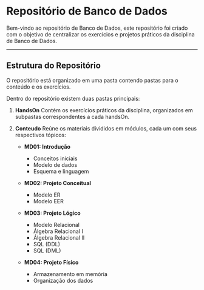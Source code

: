 # Repositório de Banco de Dados

Bem-vindo ao repositório de Banco de Dados, este repositório foi criado com o objetivo de centralizar os exercícios e projetos práticos da disciplina de Banco de Dados.

---

## Estrutura do Repositório

O repositório está organizado em uma pasta contendo pastas para o conteúdo e os exercícios.

Dentro do repositório existem duas pastas principais:

1. **HandsOn**
   Contém os exercícios práticos da disciplina, organizados em subpastas correspondentes a cada handsOn.

2. **Conteudo**
   Reúne os materiais divididos em módulos, cada um com seus respectivos tópicos:

   * **MD01: Introdução**

     * Conceitos iniciais
     * Modelo de dados
     * Esquema e linguagem

   * **MD02: Projeto Conceitual**

     * Modelo ER
     * Modelo EER

   * **MD03: Projeto Lógico**

     * Modelo Relacional
     * Álgebra Relacional I
     * Álgebra Relacional II
     * SQL (DDL)
     * SQL (DML)

   * **MD04: Projeto Físico**

     * Armazenamento em memória
     * Organização dos dados
